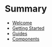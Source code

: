 # Summary

* [Welcome](README.md)
* [Getting Started](getting_started/README.md)
* [Guides](guides/README.md)
* [Components](components/README.md)

